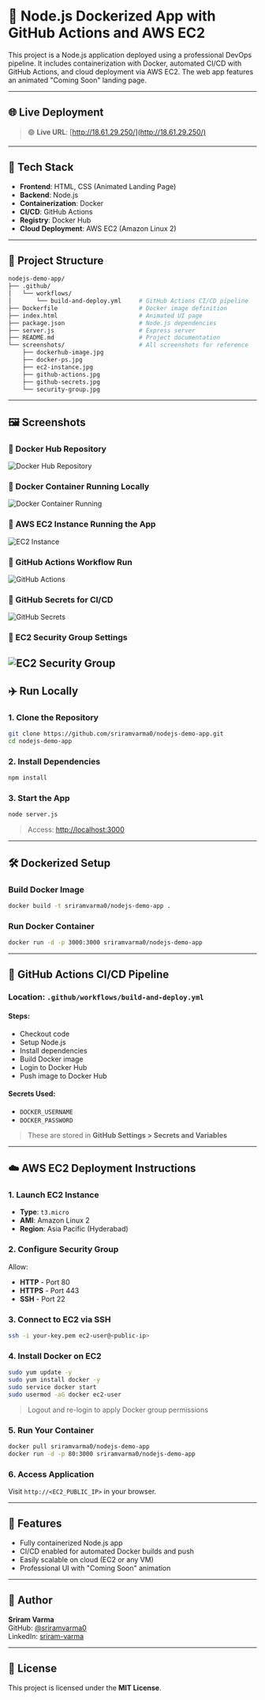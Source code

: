 # 🚀 Node.js Dockerized App with GitHub Actions and AWS EC2

This project is a Node.js application deployed using a professional DevOps pipeline. It includes containerization with Docker, automated CI/CD with GitHub Actions, and cloud deployment via AWS EC2. The web app features an animated "Coming Soon" landing page.

---

## 🌐 Live Deployment

> 🟢 **Live URL**: [http://18.61.29.250/](http://18.61.29.250/)

---

## 🧰 Tech Stack

- **Frontend**: HTML, CSS (Animated Landing Page)
- **Backend**: Node.js
- **Containerization**: Docker
- **CI/CD**: GitHub Actions
- **Registry**: Docker Hub
- **Cloud Deployment**: AWS EC2 (Amazon Linux 2)

---

## 📂 Project Structure

```bash
nodejs-demo-app/
├── .github/
│   └── workflows/
│       └── build-and-deploy.yml     # GitHub Actions CI/CD pipeline
├── Dockerfile                       # Docker image definition
├── index.html                       # Animated UI page
├── package.json                     # Node.js dependencies
├── server.js                        # Express server
├── README.md                        # Project documentation
└── screenshots/                     # All screenshots for reference
    ├── dockerhub-image.jpg
    ├── docker-ps.jpg
    ├── ec2-instance.jpg
    ├── github-actions.jpg
    ├── github-secrets.jpg
    └── security-group.jpg
```

---

## 🖼️ Screenshots

### 🔹 Docker Hub Repository  
![Docker Hub Repository](./screenshots/dockerhub-image.jpg)

### 🔹 Docker Container Running Locally  
![Docker Container Running](./screenshots/docker-ps.jpg)

### 🔹 AWS EC2 Instance Running the App  
![EC2 Instance](./screenshots/ec2-instance.jpg)

### 🔹 GitHub Actions Workflow Run  
![GitHub Actions](./screenshots/github-actions.jpg)

### 🔹 GitHub Secrets for CI/CD  
![GitHub Secrets](./screenshots/github-secrets.jpg)

### 🔹 EC2 Security Group Settings  
![EC2 Security Group](./screenshots/security-group.jpg)
---

## ✈️ Run Locally

### 1. Clone the Repository

```bash
git clone https://github.com/sriramvarma0/nodejs-demo-app.git
cd nodejs-demo-app
```

### 2. Install Dependencies

```bash
npm install
```

### 3. Start the App

```bash
node server.js
```

> Access: [http://localhost:3000](http://localhost:3000)

---

## 🛠️ Dockerized Setup

### Build Docker Image

```bash
docker build -t sriramvarma0/nodejs-demo-app .
```

### Run Docker Container

```bash
docker run -d -p 3000:3000 sriramvarma0/nodejs-demo-app
```

---

## 🚧 GitHub Actions CI/CD Pipeline

### Location: `.github/workflows/build-and-deploy.yml`

#### Steps:

- Checkout code
- Setup Node.js
- Install dependencies
- Build Docker image
- Login to Docker Hub
- Push image to Docker Hub

#### Secrets Used:

- `DOCKER_USERNAME`
- `DOCKER_PASSWORD`

> These are stored in **GitHub Settings > Secrets and Variables**

---

## ☁️ AWS EC2 Deployment Instructions

### 1. Launch EC2 Instance

- **Type**: `t3.micro`
- **AMI**: Amazon Linux 2
- **Region**: Asia Pacific (Hyderabad)

### 2. Configure Security Group

Allow:

- **HTTP** - Port 80
- **HTTPS** - Port 443
- **SSH** - Port 22

### 3. Connect to EC2 via SSH

```bash
ssh -i your-key.pem ec2-user@<public-ip>
```

### 4. Install Docker on EC2

```bash
sudo yum update -y
sudo yum install docker -y
sudo service docker start
sudo usermod -aG docker ec2-user
```

> Logout and re-login to apply Docker group permissions

### 5. Run Your Container

```bash
docker pull sriramvarma0/nodejs-demo-app
docker run -d -p 80:3000 sriramvarma0/nodejs-demo-app
```

### 6. Access Application

Visit `http://<EC2_PUBLIC_IP>` in your browser.

---

## 📅 Features

- Fully containerized Node.js app
- CI/CD enabled for automated Docker builds and push
- Easily scalable on cloud (EC2 or any VM)
- Professional UI with "Coming Soon" animation

---

## 👤 Author

**Sriram Varma**\
GitHub: [@sriramvarma0](https://github.com/sriramvarma0)\
LinkedIn: [sriram-varma](https://www.linkedin.com/in/sriram-varma)

---

## 📖 License

This project is licensed under the **MIT License**.


